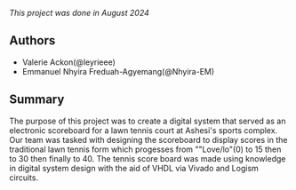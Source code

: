 _This project was done in August 2024_

## Authors
- Valerie Ackon(@leyrieee)
- Emmanuel Nhyira Freduah-Agyemang(@Nhyira-EM)

## Summary
The purpose of this project was to create a digital system that served as an electronic scoreboard for a lawn tennis court at Ashesi's sports complex. Our team was tasked with designing the scoreboard to display scores in the traditional lawn tennis form which progesses from ""Love/lo"(0) to 15 then to 30 then finally to 40. The tennis score board was made using knowledge in digital system design with the aid of VHDL via Vivado and Logism circuits.

